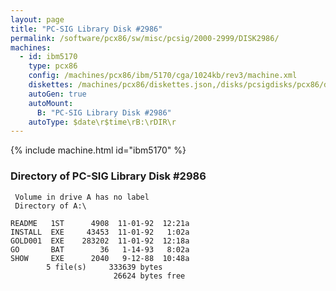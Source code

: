 ```yaml
---
layout: page
title: "PC-SIG Library Disk #2986"
permalink: /software/pcx86/sw/misc/pcsig/2000-2999/DISK2986/
machines:
  - id: ibm5170
    type: pcx86
    config: /machines/pcx86/ibm/5170/cga/1024kb/rev3/machine.xml
    diskettes: /machines/pcx86/diskettes.json,/disks/pcsigdisks/pcx86/diskettes.json
    autoGen: true
    autoMount:
      B: "PC-SIG Library Disk #2986"
    autoType: $date\r$time\rB:\rDIR\r
---
```


{% include machine.html id="ibm5170" %}

### Directory of PC-SIG Library Disk #2986

     Volume in drive A has no label
     Directory of A:\

    README   1ST      4908  11-01-92  12:21a
    INSTALL  EXE     43453  11-01-92   1:02a
    GOLD001  EXE    283202  11-01-92  12:18a
    GO       BAT        36   1-14-93   8:02a
    SHOW     EXE      2040   9-12-88  10:48a
            5 file(s)     333639 bytes
                           26624 bytes free
